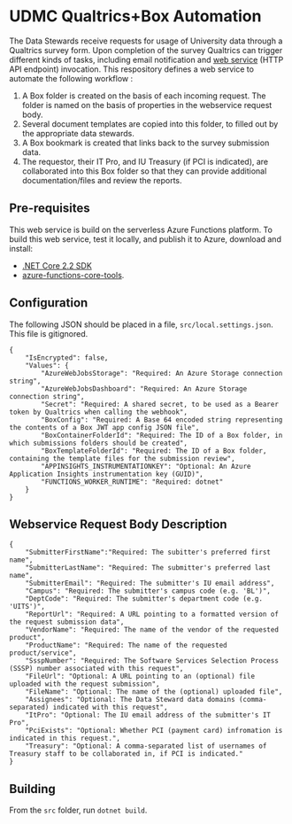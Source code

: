 # UDMC Qualtrics+Box Automation

The Data Stewards receive requests for usage of University data through a Qualtrics survey form. Upon completion of the survey Qualtrics can trigger different kinds of tasks, including email notification and [web service](https://www.qualtrics.com/support/survey-platform/actions-module/web-service-task/) (HTTP API endpoint) invocation. This respository defines a web service to automate the following workflow :

1. A Box folder is created on the basis of each incoming request. The folder is named on the basis of properties in the webservice request body.
1. Several document templates are copied into this folder, to filled out by the appropriate data stewards. 
1. A Box bookmark is created that links back to the survey submission data. 
1. The requestor, their IT Pro, and IU Treasury (if PCI is indicated), are collaborated into this Box folder so that they can provide additional documentation/files and review the reports.


## Pre-requisites

This web service is build on the serverless Azure Functions platform. To build this web service, test it locally, and publish it to Azure, download and install:

* [.NET Core 2.2 SDK](https://dotnet.microsoft.com/download/dotnet-core/2.2)
* [azure-functions-core-tools](https://github.com/Azure/azure-functions-core-tools).

## Configuration

The following JSON should be placed in a file, `src/local.settings.json`. This file is gitignored.

```
{
    "IsEncrypted": false,
    "Values": {
        "AzureWebJobsStorage": "Required: An Azure Storage connection string",
        "AzureWebJobsDashboard": "Required: An Azure Storage connection string",
        "Secret": "Required: A shared secret, to be used as a Bearer token by Qualtrics when calling the webhook",
        "BoxConfig": "Required: A Base 64 encoded string representing the contents of a Box JWT app config JSON file",
        "BoxContainerFolderId": "Required: The ID of a Box folder, in which submissions folders should be created",
        "BoxTemplateFolderId": "Required: The ID of a Box folder, containing the template files for the submission review",
        "APPINSIGHTS_INSTRUMENTATIONKEY": "Optional: An Azure Application Insights instrumentation key (GUID)",
        "FUNCTIONS_WORKER_RUNTIME": "Required: dotnet"
    }
}
```

## Webservice Request Body Description

```
{ 
    "SubmitterFirstName":"Required: The subitter's preferred first name",
    "SubmitterLastName": "Required: The submitter's preferred last name",
    "SubmitterEmail": "Required: The submitter's IU email address",
    "Campus": "Required: The submitter's campus code (e.g. 'BL')",
    "DeptCode": "Required: The submitter's department code (e.g. 'UITS')",
    "ReportUrl": "Required: A URL pointing to a formatted version of the request submission data",
    "VendorName": "Required: The name of the vendor of the requested product",
    "ProductName": "Required: The name of the requested product/service",
    "SsspNumber": "Required: The Software Services Selection Process (SSSP) number associated with this request",
    "FileUrl": "Optional: A URL pointing to an (optional) file uploaded with the request submission",
    "FileName": "Optional: The name of the (optional) uploaded file",
    "Assignees": "Optional: The Data Steward data domains (comma-separated) indicated with this request",
    "ItPro": "Optional: The IU email address of the submitter's IT Pro",
    "PciExists": "Optional: Whether PCI (payment card) infromation is indicated in this request.",
    "Treasury": "Optional: A comma-separated list of usernames of Treasury staff to be collaborated in, if PCI is indicated."
}
```

## Building

From the `src` folder, run `dotnet build`.
